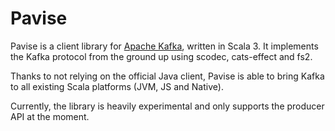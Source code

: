# Pavise

Pavise is a client library for [Apache Kafka](https://kafka.apache.org/), written in Scala 3. It implements the Kafka protocol from the ground up using scodec, cats-effect and fs2.

Thanks to not relying on the official Java client, Pavise is able to bring Kafka to all existing Scala platforms (JVM, JS and Native).

Currently, the library is heavily experimental and only supports the producer API at the moment.

